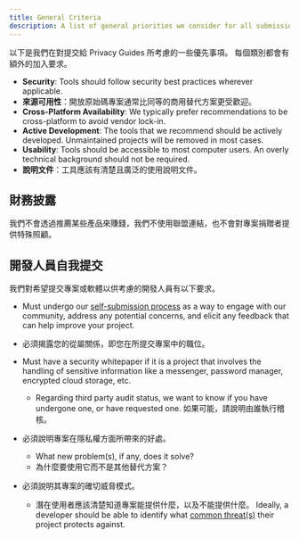 ```yaml
---
title: General Criteria
description: A list of general priorities we consider for all submissions to Privacy Guides.
---
```


以下是我們在對提交給 Privacy Guides 所考慮的一些優先事項。 每個類別都會有額外的加入要求。

- **Security**: Tools should follow security best practices wherever applicable.
- **來源可用性**：開放原始碼專案通常比同等的商用替代方案更受歡迎。
- **Cross-Platform Availability**: We typically prefer recommendations to be cross-platform to avoid vendor lock-in.
- **Active Development**: The tools that we recommend should be actively developed. Unmaintained projects will be removed in most cases.
- **Usability**: Tools should be accessible to most computer users. An overly technical background should not be required.
- **說明文件**：工具應該有清楚且廣泛的使用說明文件。

## 財務披露

我們不會透過推薦某些產品來賺錢，我們不使用聯盟連結，也不會對專案捐贈者提供特殊照顧。

## 開發人員自我提交

我們對希望提交專案或軟體以供考慮的開發人員有以下要求。

- Must undergo our [self-submission process](https://discuss.privacyguides.net/t/about-the-project-showcase-category/114) as a way to engage with our community, address any potential concerns, and elicit any feedback that can help improve your project.

- 必須揭露您的從屬關係，即您在所提交專案中的職位。

- Must have a security whitepaper if it is a project that involves the handling of sensitive information like a messenger, password manager, encrypted cloud storage, etc.
    - Regarding third party audit status, we want to know if you have undergone one, or have requested one. 如果可能，請說明由誰執行稽核。

- 必須說明專案在隱私權方面所帶來的好處。
    - What new problem(s), if any, does it solve?
    - 為什麼要使用它而不是其他替代方案？

- 必須說明其專案的確切威脅模式。
    - 潛在使用者應該清楚知道專案能提供什麼，以及不能提供什麼。 Ideally, a developer should be able to identify what [common threat(s)](../basics/common-threats.md) their project protects against.
